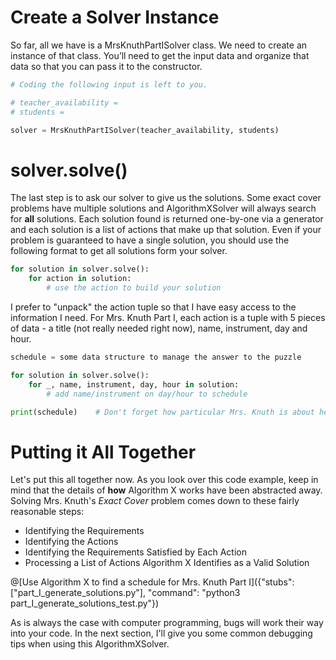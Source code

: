 # Create a Solver Instance

So far, all we have is a MrsKnuthPartISolver class. We need to create an instance of that class. You’ll need to get the input data and organize that data so that you can pass it to the constructor.

```python
# Coding the following input is left to you.

# teacher_availability = 
# students =

solver = MrsKnuthPartISolver(teacher_availability, students)
```

# solver.solve()

The last step is to ask our solver to give us the solutions. Some exact cover problems have multiple solutions and AlgorithmXSolver will always search for __all__ solutions. Each solution found is returned one-by-one via a generator and each solution is a list of actions that make up that solution. Even if your problem is guaranteed to have a single solution, you should use the following format to get all solutions form your solver.

```python
for solution in solver.solve():
    for action in solution:
        # use the action to build your solution
```

I prefer to "unpack" the action tuple so that I have easy access to the information I need. For Mrs. Knuth Part I, each action is a tuple with 5 pieces of data - a title (not really needed right now), name, instrument, day and hour.

```python
schedule = some data structure to manage the answer to the puzzle

for solution in solver.solve():
    for _, name, instrument, day, hour in solution:
        # add name/instrument on day/hour to schedule

print(schedule)    # Don't forget how particular Mrs. Knuth is about her schedule formatting.
```

# Putting it All Together

Let's put this all together now. As you look over this code example, keep in mind that the details of __how__ Algorithm X works have been abstracted away. Solving Mrs. Knuth's _Exact Cover_ problem comes down to these fairly reasonable steps:

* Identifying the Requirements
* Identifying the Actions
* Identifying the Requirements Satisfied by Each Action
* Processing a List of Actions Algorithm X Identifies as a Valid Solution

@[Use Algorithm X to find a schedule for Mrs. Knuth Part I]({"stubs": ["part_I_generate_solutions.py"], "command": "python3 part_I_generate_solutions_test.py"})

As is always the case with computer programming, bugs will work their way into your code. In the next section, I'll give you some common debugging tips when using this AlgorithmXSolver.
